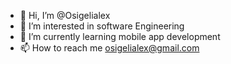 - 👋 Hi, I’m @Osigelialex
- 👀 I’m interested in software Engineering 
- 🌱 I’m currently learning mobile app development
- 📫 How to reach me osigelialex@gmail.com 

<!---
Osigelialex/Osigelialex is a ✨ special ✨ repository because its `README.md` (this file) appears on your GitHub profile.
You can click the Preview link to take a look at your changes.
--->
